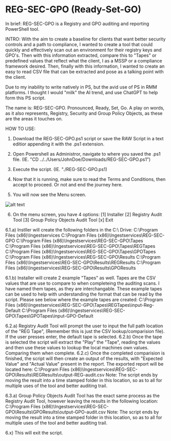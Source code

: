 # REG-SEC-GPO (Ready-Set-GO)

In brief: 
REG-SEC-GPO is a Registry and GPO auditing and reporting PowerShell tool.

INTRO:
With the aim to create a baseline for clients that want better security controls and a path to compliance, I wanted to create a tool that could quickly and effectively scan out an environment for their registry keys and GPO's. Then with this information extracted, compare this to "Tapes" or predefined values that reflect what the client, I as a MSSP or a compliance framework desired. Then, finally with this information, I wanted to create an easy to read CSV file that can be extracted and pose as a talking point with the client.

Due to my inability to write natively in PS, but the avid use of PS in RMM platforms. I thought I would "milk" the AI trend, and use ChatGPT to help form this PS script.

The name is: REG-SEC-GPO. Pronounced, Ready, Set, Go. A play on words, as it also represents, Registry, Security and Group Policy Objects, as these are the areas it touches on.



HOW TO USE:

1) Download the REG-SEC-GPO.ps1 script or save the RAW Script in a text editior appending it with the .ps1 extension.
2) Open Powershell as Administror, navigate to where you saved the .ps1 file. (IE. "CD ../../Users/JohnDoe/Downloads/REG-SEC-GPO.ps1")
3) Execute the script. (IE. "./REG-SEC-GPO.ps1)

4) Now that it is running, make sure to read the Terms and Conditions, then accept to proceed. Or not and end the journey here.
5) You will now see the Menu screen.

![alt text]([http://url/to/img.png](https://github.com/Jordan-Albaladejo/REG-SEC-GPO/blob/main/Main%20Menu.png))

6) On the menu screen, you have 4 options:
    [1] Installer
    [2] Registry Audit Tool
    [3] Group Policy Objects Audit Tool
    [x] Exit

6.1.a) Instller will create the following folders in the C:\ Drive:
    C:\Program Files (x86)\Ingestservices
    C:\Program Files (x86)\Ingestservices\REG-SEC-GPO
    C:\Program Files (x86)\Ingestservices\REG-SEC-GPO\Tapes
    C:\Program Files (x86)\Ingestservices\REG-SEC-GPO\Tapes\REGTapes
    C:\Program Files (x86)\Ingestservices\REG-SEC-GPO\Tapes\GPOTapes
    C:\Program Files (x86)\Ingestservices\REG-SEC-GPO\Results
    C:\Program Files (x86)\Ingestservices\REG-SEC-GPO\Results\REGResults
    C:\Program Files (x86)\Ingestservices\REG-SEC-GPO\Results\GPOResults

6.1.b) Installer will create 2 example "Tapes" as well. Tapes are the CSV values that are use to compare to when completeing the auditing scans. I have named them tapes, as they are interchangable. These example tapes can be used to help with understanding the format that can be read by the script. Please see below where the example tapes are created:
    C:\Program Files (x86)\Ingestservices\REG-SEC-GPO\Tapes\REGTapes\input-Reg-Default
    C:\Program Files (x86)\Ingestservices\REG-SEC-GPO\Tapes\GPOTapes\input-GPO-Default

6.2.a) Registry Audit Tool will prompt the user to input the full path location of the "REG Tape", (Remember this is just the CSV lookup/comparision file). If the user presses enter, the default tape is selected.
6.2.b) Once the tape is selected the script will extract the "Play" the "Tape", reading the values and then use these values to lookup the local machines own values. Comparing them when complete.
6.2.c) Once the completed comparision is finished, the script will then create an output of the results, with "Expected Value" and "Actual Value" present in the report. The exported report will be located here:
  C:\Program Files (x86)\Ingestservices\REG-SEC-GPO\Results\REGResults\output-REG-audit.csv
  Note: The script ends by moving the result into a time stamped folder in this location, so as to all for multiple uses of the tool and better auditing trail.

6.3.a) Group Policy Objects Audit Tool has the exact same process as the Registry Audit Tool, however leaving the results in the following location:
  C:\Program Files (x86)\Ingestservices\REG-SEC-GPO\Results\GPOResults\output-GPO-audit.csv
  Note: The script ends by moving the result into a time stamped folder in this location, so as to all for multiple uses of the tool and better auditing trail.

6.x) This will exit the script.
